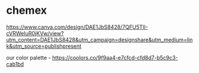 # chemex
https://www.canva.com/design/DAE1JbS8428/7QFU5TII-cVRWeIuR0jKVw/view?utm_content=DAE1JbS8428&utm_campaign=designshare&utm_medium=link&utm_source=publishpresent


our color palette - https://coolors.co/9f9aa4-e7cfcd-cfd8d7-b5c9c3-cab1bd